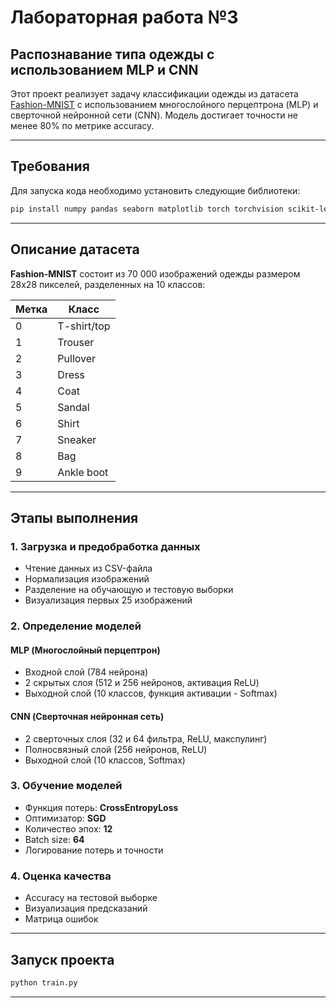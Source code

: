 # Лабораторная работа №3

## Распознавание типа одежды с использованием MLP и CNN

Этот проект реализует задачу классификации одежды из датасета [Fashion-MNIST](https://www.kaggle.com/datasets/zalando-research/fashionmnist/data) с использованием многослойного перцептрона (MLP) и сверточной нейронной сети (CNN). Модель достигает точности не менее 80% по метрике accuracy.

---

## Требования

Для запуска кода необходимо установить следующие библиотеки:

```bash
pip install numpy pandas seaborn matplotlib torch torchvision scikit-learn tqdm
```

---

## Описание датасета

**Fashion-MNIST** состоит из 70 000 изображений одежды размером 28x28 пикселей, разделенных на 10 классов:

| Метка | Класс         |
|--------|-------------|
| 0      | T-shirt/top |
| 1      | Trouser     |
| 2      | Pullover    |
| 3      | Dress       |
| 4      | Coat        |
| 5      | Sandal      |
| 6      | Shirt       |
| 7      | Sneaker     |
| 8      | Bag         |
| 9      | Ankle boot  |

---

## Этапы выполнения

### 1. Загрузка и предобработка данных
- Чтение данных из CSV-файла
- Нормализация изображений
- Разделение на обучающую и тестовую выборки
- Визуализация первых 25 изображений

### 2. Определение моделей
#### **MLP (Многослойный перцептрон)**
- Входной слой (784 нейрона)
- 2 скрытых слоя (512 и 256 нейронов, активация ReLU)
- Выходной слой (10 классов, функция активации - Softmax)

#### **CNN (Сверточная нейронная сеть)**
- 2 сверточных слоя (32 и 64 фильтра, ReLU, макспулинг)
- Полносвязный слой (256 нейронов, ReLU)
- Выходной слой (10 классов, Softmax)

### 3. Обучение моделей
- Функция потерь: **CrossEntropyLoss**
- Оптимизатор: **SGD**
- Количество эпох: **12**
- Batch size: **64**
- Логирование потерь и точности

### 4. Оценка качества
- Accuracy на тестовой выборке
- Визуализация предсказаний
- Матрица ошибок

---

## Запуск проекта

```python
python train.py
```

---
